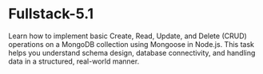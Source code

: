 # Fullstack-5.1
Learn how to implement basic Create, Read, Update, and Delete (CRUD) operations on a MongoDB collection using Mongoose in Node.js. This task helps you understand schema design, database connectivity, and handling data in a structured, real-world manner.
